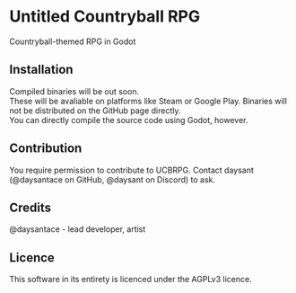 # Untitled Countryball RPG
Countryball-themed RPG in Godot

## Installation
Compiled binaries will be out soon.<br>
These will be avaliable on platforms like Steam or Google Play. Binaries will not be distributed on the GitHub page directly.<br>
You can directly compile the source code using Godot, however.<br>

## Contribution
You require permission to contribute to UCBRPG. Contact daysant (@daysantace on GitHub, @daysant on Discord) to ask.

## Credits
@daysantace - lead developer, artist

## Licence
This software in its entirety is licenced under the AGPLv3 licence.
